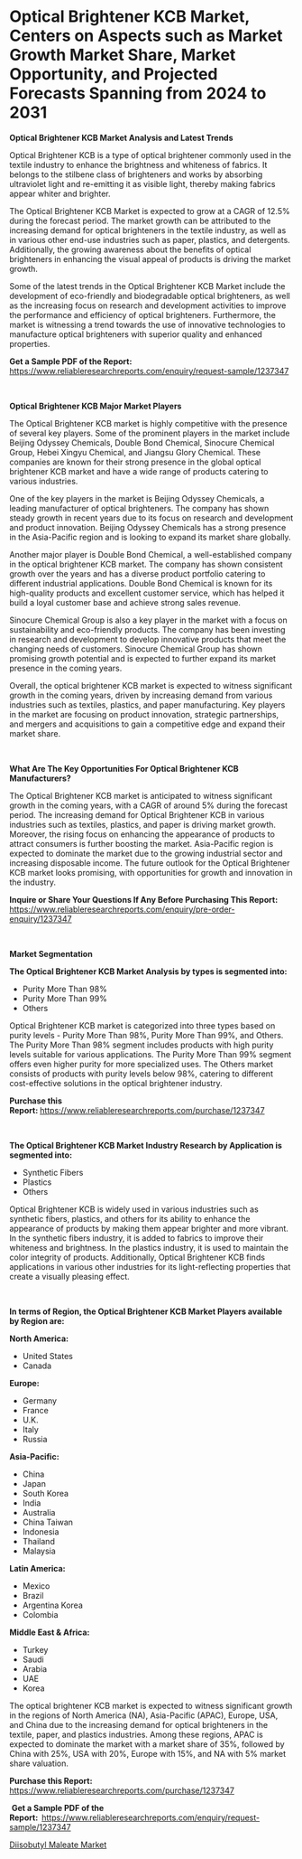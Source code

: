 <p><h1>Optical Brightener KCB Market, Centers on Aspects such as Market Growth Market Share, Market Opportunity, and Projected Forecasts Spanning from 2024 to 2031</h1></p><p><strong>Optical Brightener KCB Market Analysis and Latest Trends</strong></p>
<p><p>Optical Brightener KCB is a type of optical brightener commonly used in the textile industry to enhance the brightness and whiteness of fabrics. It belongs to the stilbene class of brighteners and works by absorbing ultraviolet light and re-emitting it as visible light, thereby making fabrics appear whiter and brighter.</p><p>The Optical Brightener KCB Market is expected to grow at a CAGR of 12.5% during the forecast period. The market growth can be attributed to the increasing demand for optical brighteners in the textile industry, as well as in various other end-use industries such as paper, plastics, and detergents. Additionally, the growing awareness about the benefits of optical brighteners in enhancing the visual appeal of products is driving the market growth.</p><p>Some of the latest trends in the Optical Brightener KCB Market include the development of eco-friendly and biodegradable optical brighteners, as well as the increasing focus on research and development activities to improve the performance and efficiency of optical brighteners. Furthermore, the market is witnessing a trend towards the use of innovative technologies to manufacture optical brighteners with superior quality and enhanced properties.</p></p>
<p><strong>Get a Sample PDF of the Report:&nbsp;</strong> <a href="https://www.reliableresearchreports.com/enquiry/request-sample/1237347">https://www.reliableresearchreports.com/enquiry/request-sample/1237347</a></p>
<p>&nbsp;</p>
<p><strong>Optical Brightener KCB Major Market Players</strong></p>
<p><p>The Optical Brightener KCB market is highly competitive with the presence of several key players. Some of the prominent players in the market include Beijing Odyssey Chemicals, Double Bond Chemical, Sinocure Chemical Group, Hebei Xingyu Chemical, and Jiangsu Glory Chemical. These companies are known for their strong presence in the global optical brightener KCB market and have a wide range of products catering to various industries.</p><p>One of the key players in the market is Beijing Odyssey Chemicals, a leading manufacturer of optical brighteners. The company has shown steady growth in recent years due to its focus on research and development and product innovation. Beijing Odyssey Chemicals has a strong presence in the Asia-Pacific region and is looking to expand its market share globally.</p><p>Another major player is Double Bond Chemical, a well-established company in the optical brightener KCB market. The company has shown consistent growth over the years and has a diverse product portfolio catering to different industrial applications. Double Bond Chemical is known for its high-quality products and excellent customer service, which has helped it build a loyal customer base and achieve strong sales revenue.</p><p>Sinocure Chemical Group is also a key player in the market with a focus on sustainability and eco-friendly products. The company has been investing in research and development to develop innovative products that meet the changing needs of customers. Sinocure Chemical Group has shown promising growth potential and is expected to further expand its market presence in the coming years.</p><p>Overall, the optical brightener KCB market is expected to witness significant growth in the coming years, driven by increasing demand from various industries such as textiles, plastics, and paper manufacturing. Key players in the market are focusing on product innovation, strategic partnerships, and mergers and acquisitions to gain a competitive edge and expand their market share.</p></p>
<p>&nbsp;</p>
<p><strong>What Are The Key Opportunities For Optical Brightener KCB Manufacturers?</strong></p>
<p><p>The Optical Brightener KCB market is anticipated to witness significant growth in the coming years, with a CAGR of around 5% during the forecast period. The increasing demand for Optical Brightener KCB in various industries such as textiles, plastics, and paper is driving market growth. Moreover, the rising focus on enhancing the appearance of products to attract consumers is further boosting the market. Asia-Pacific region is expected to dominate the market due to the growing industrial sector and increasing disposable income. The future outlook for the Optical Brightener KCB market looks promising, with opportunities for growth and innovation in the industry.</p></p>
<p><strong>Inquire or Share Your Questions If Any Before Purchasing This Report:</strong> <a href="https://www.reliableresearchreports.com/enquiry/pre-order-enquiry/1237347">https://www.reliableresearchreports.com/enquiry/pre-order-enquiry/1237347</a></p>
<p>&nbsp;</p>
<p><strong>Market Segmentation</strong></p>
<p><strong>The Optical Brightener KCB Market Analysis by types is segmented into:</strong></p>
<p><ul><li>Purity More Than 98%</li><li>Purity More Than 99%</li><li>Others</li></ul></p>
<p><p>Optical Brightener KCB market is categorized into three types based on purity levels - Purity More Than 98%, Purity More Than 99%, and Others. The Purity More Than 98% segment includes products with high purity levels suitable for various applications. The Purity More Than 99% segment offers even higher purity for more specialized uses. The Others market consists of products with purity levels below 98%, catering to different cost-effective solutions in the optical brightener industry.</p></p>
<p><strong>Purchase this Report:&nbsp;</strong><a href="https://www.reliableresearchreports.com/purchase/1237347">https://www.reliableresearchreports.com/purchase/1237347</a></p>
<p>&nbsp;</p>
<p><strong>The Optical Brightener KCB Market Industry Research by Application is segmented into:</strong></p>
<p><ul><li>Synthetic Fibers</li><li>Plastics</li><li>Others</li></ul></p>
<p><p>Optical Brightener KCB is widely used in various industries such as synthetic fibers, plastics, and others for its ability to enhance the appearance of products by making them appear brighter and more vibrant. In the synthetic fibers industry, it is added to fabrics to improve their whiteness and brightness. In the plastics industry, it is used to maintain the color integrity of products. Additionally, Optical Brightener KCB finds applications in various other industries for its light-reflecting properties that create a visually pleasing effect.</p></p>
<p>&nbsp;</p>
<p><strong>In terms of Region, the Optical Brightener KCB Market Players available by Region are:</strong></p>
<p>
    <p> <strong> North America: </strong>
        <ul>
            <li>United States</li>
            <li>Canada</li>
        </ul>
        </p> 
    <p> <strong> Europe: </strong>
        <ul>
            <li>Germany</li>
            <li>France</li>
            <li>U.K.</li>
            <li>Italy</li>
            <li>Russia</li>
        </ul>
        </p> 
    <p> <strong> Asia-Pacific: </strong>
        <ul>
            <li>China</li>
            <li>Japan</li>
            <li>South Korea</li>
            <li>India</li>
            <li>Australia</li>
            <li>China Taiwan</li>
            <li>Indonesia</li>
            <li>Thailand</li>
            <li>Malaysia</li>
        </ul>
        </p> 
    <p> <strong> Latin America: </strong>
        <ul>
            <li>Mexico</li>
            <li>Brazil</li>
            <li>Argentina Korea</li>
            <li>Colombia</li>
        </ul>
        </p> 
    <p> <strong> Middle East & Africa: </strong>
        <ul>
            <li>Turkey</li>
            <li>Saudi</li>
            <li>Arabia</li>
            <li>UAE</li>
            <li>Korea</li>
        </ul>
    </p>
    </p>
<p><p>The optical brightener KCB market is expected to witness significant growth in the regions of North America (NA), Asia-Pacific (APAC), Europe, USA, and China due to the increasing demand for optical brighteners in the textile, paper, and plastics industries. Among these regions, APAC is expected to dominate the market with a market share of 35%, followed by China with 25%, USA with 20%, Europe with 15%, and NA with 5% market share valuation.</p></p>
<p><strong>Purchase this Report: </strong><a href="https://www.reliableresearchreports.com/purchase/1237347">https://www.reliableresearchreports.com/purchase/1237347</a></p>
<p>&nbsp;<strong>Get a Sample PDF of the Report:&nbsp;&nbsp;</strong><a href="https://www.reliableresearchreports.com/enquiry/request-sample/1237347">https://www.reliableresearchreports.com/enquiry/request-sample/1237347</a></p>
<p><strong></strong></p>
<p><p><a href="https://artistic-helicopter-ca9.notion.site/Global-Diisobutyl-Maleate-Market-Size-and-Market-Trends-Insights-and-Projections-from-2024-to-2031-27df098e141f436b8f9657323fa45c88">Diisobutyl Maleate Market</a></p></p>